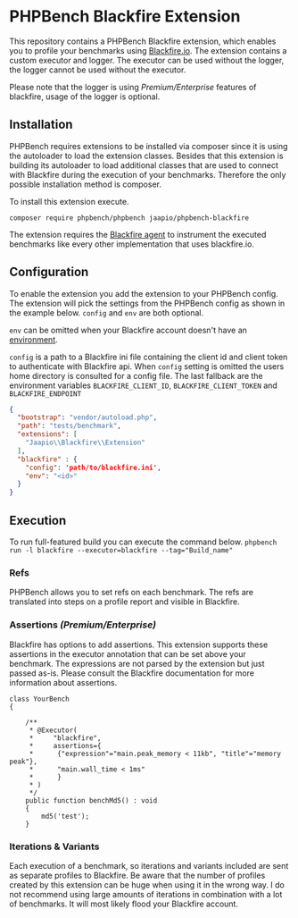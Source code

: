 # PHPBench Blackfire Extension

This repository contains a PHPBench Blackfire extension, which enables you to profile your benchmarks using [Blackfire.io].
The extension contains a custom executor and logger. The executor can be used without the logger, the logger cannot be used without the executor. 

Please note that the logger is using *Premium/Enterprise* features of blackfire, usage of the logger is optional.

## Installation

PHPBench requires extensions to be installed via composer since it is using the autoloader to load the extension classes.
Besides that this extension is building its autoloader to load additional classes that are used to connect with Blackfire
during the execution of your benchmarks. Therefore the only possible installation method is composer. 

To install this extension execute.

`composer require phpbench/phpbench jaapio/phpbench-blackfire`

The extension requires the [Blackfire agent] to instrument the executed benchmarks like every other implementation
that uses blackfire.io. 

## Configuration

To enable the extension you add the extension to your PHPBench config. The extension will pick the
settings from the PHPBench config as shown in the example below. `config` and `env` are both optional.

`env` can be omitted when your Blackfire account doesn't have an [environment]. 

`config` is a path to a Blackfire ini file containing the client id and client token to authenticate with Blackfire api. When
`config` setting is omitted the users home directory is consulted for a config file. The last fallback are the environment
variables `BLACKFIRE_CLIENT_ID`, `BLACKFIRE_CLIENT_TOKEN` and `BLACKFIRE_ENDPOINT`   

```json
{
  "bootstrap": "vendor/autoload.php",
  "path": "tests/benchmark",
  "extensions": [
    "Jaapio\\Blackfire\\Extension"
  ],
  "blackfire" : {
    "config": 'path/to/blackfire.ini',
    "env": "<id>"
  }
}
```

## Execution

To run full-featured build you can execute the command below.
`phpbench run -l blackfire --executor=blackfire --tag="Build_name"`

### Refs

PHPBench allows you to set refs on each benchmark. The refs are translated into steps on a profile report and visible in Blackfire.

### Assertions *(Premium/Enterprise)*

Blackfire has options to add assertions. This extension supports these assertions in the executor annotation that can be
set above your benchmark. The expressions are not parsed by the extension but just passed as-is. Please consult the Blackfire
documentation for more information about assertions.


```
class YourBench
{

    /**
     * @Executor(
     *     "blackfire",
     *     assertions={
     *      {"expression"="main.peak_memory < 11kb", "title"="memory peak"},
     *      "main.wall_time < 1ms"
     *      }
     * )
     */
    public function benchMd5() : void
    {
        md5('test');
    }
```

### Iterations & Variants

Each execution of a benchmark, so iterations and variants included are sent as separate profiles to Blackfire.
Be aware that the number of profiles created by this extension can be huge when using it in the wrong way. I do not recommend using large amounts of iterations in combination with a lot of benchmarks. It will most likely flood your Blackfire account.

[Blackfire.io]: https://blackfire.io
[Blackfire agent]: https://blackfire.io/docs/up-and-running/installation
[environment]: https://blackfire.io/docs/reference-guide/environments
